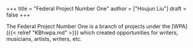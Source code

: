 +++
title = "Federal Project Number One"
author = ["Houjun Liu"]
draft = false
+++

The Federal Project Number One is a branch of projects under the [WPA]({{< relref "KBhwpa.md" >}}) which created opportunities for writers, musicians, artists, writers, etc.